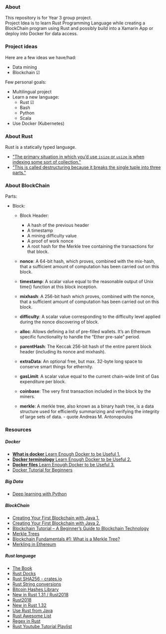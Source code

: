 ### About
This repository is for Year 3 group project.  
Project Idea is to learn Rust Programming Language while creating a BlockChain program using Rust and possibly build into a Xamarin App or deploy into Docker for data access.

### Project ideas
Here are a few ideas we have/had:
- Data mining
- Blockchain &#x2611;

Few personal goals:
- Multilingual project
- Learn a new language:
  - Rust &#x2611;
  - Bash
  - Python
  - Scala
- Use Docker (Kubernetes)

### About Rust
Rust is a statically typed language.
- ["The primary situation in which you’d use `isize` or `usize` is when indexing some sort of collection."](https://doc.rust-lang.org/book/ch03-02-data-types.html)
- ["This is called destructuring because it breaks the single tuple into three parts."](https://doc.rust-lang.org/book/ch03-02-data-types.html)

### About BlockChain

Parts:
- Block:
  - Block Header:
    - A hash of the previous header
    - A timestamp
    - A mining difficulty value
    - A proof of work nonce
    - A root hash for the Merkle tree containing the transactions for that block.

  - **nonce**:  A 64-bit hash, which proves, combined with the mix-hash, that a sufficient amount of computation has been carried out on this block.

  - **timestamp**: A scalar value equal to the reasonable output of Unix time() function at this block inception.

  - **mixhash**: A 256-bit hash which proves, combined with the nonce, that a sufficient amount of computation has been carried out on this block.

  - **difficulty**: A scalar value corresponding to the difficulty level applied during the nonce discovering of block.

  - **alloc**: Allows defining a list of pre-filled wallets. It’s an Ethereum specific functionality to handle the “Ether pre-sale” period.

  - **parentHash**: The Keccak 256-bit hash of the entire parent block header (including its nonce and mixhash).

  - **extraData**: An optional free, but max. 32-byte long space to conserve smart things for ethernity.

  - **gasLimit**: A scalar value equal to the current chain-wide limit of Gas expenditure per block.

  - **coinbase**: The very first transaction included in the block by the miners.

  - **merkle**: A merkle tree, also known as a binary hash tree, is a data structure used for efficiently summarizing and verifying the integrity of large sets of data. - quote Andreas M. Antonopoulos




### Resources
##### Docker
- [**What is docker** Learn Enough Docker to be Useful 1.](https://towardsdatascience.com/learn-enough-docker-to-be-useful-b7ba70caeb4b)
- [**Docker terminology** Learn Enough Docker to be Useful 2.](https://towardsdatascience.com/learn-enough-docker-to-be-useful-1c40ea269fa8)
- [**Docker files** Learn Enough Docker to be Useful 3.](https://towardsdatascience.com/learn-enough-docker-to-be-useful-b0b44222eef5)
- [Docker Tutorial for Beginners](https://hashnode.com/post/docker-tutorial-for-beginners-cjrj2hg5001s2ufs1nker9he2)

##### Big Data
- [Deep learning with Python](https://towardsdatascience.com/deep-learning-with-python-703e26853820)

##### BlockChain
- [Creating Your First Blockchain with Java 1.](https://medium.com/programmers-blockchain/create-simple-blockchain-java-tutorial-from-scratch-6eeed3cb03fa)
- [Creating Your First Blockchain with Java 2.](https://medium.com/programmers-blockchain/creating-your-first-blockchain-with-java-part-2-transactions-2cdac335e0ce)
- [Blockchain Tutorial – A Beginner’s Guide to Blockchain Technology](https://www.edureka.co/blog/blockchain-tutorial/)
- [Merkle Trees](https://www.blockchain-council.org/blockchain/what-is-merkel-tree-merkel-root-in-blockchain/)
- [Blockchain Fundamentals #1: What is a Merkle Tree?](https://medium.com/byzantine-studio/blockchain-fundamentals-what-is-a-merkle-tree-d44c529391d7)
- [Merkling in Ethereum](https://blog.ethereum.org/2015/11/15/merkling-in-ethereum/)


##### Rust language
- [The Book](https://doc.rust-lang.org/book/ch01-00-getting-started.html)
- [Rust Docks](https://doc.rust-lang.org/1.2.0/book/ffi.html)
- [Rust SHA256 - crates.io](https://crates.io/crates/byte_sha)
- [Rust String conversions](https://stackoverflow.com/questions/41034635/idiomatic-transformations-for-string-str-vecu8-and-u8)
- [Bitcoin Hashes Library](https://crates.io/crates/bitcoin_hashes)
- [New in Rust 1.31 / Rust2018](https://blog.rust-lang.org/2018/12/06/Rust-1.31-and-rust-2018.html)
- [Rust2018](https://rust-lang-nursery.github.io/edition-guide/rust-2018/cargo-and-crates-io/cargo-can-use-a-local-registry-replacement.html)
- [New in Rust 1.32](https://blog.rust-lang.org/2019/01/17/Rust-1.32.0.html)
- [Use Rust from Java](https://github.com/sureshg/java-rust-ffi)
- [Rust Awesome List](https://github.com/rust-unofficial/awesome-rust#cryptocurrencies)
- [Regex in Rust](https://docs.rs/regex/1.1.0/regex/)
- [Rust Youtube Tutorial Playlist](https://www.youtube.com/playlist?list=PLJbE2Yu2zumDF6BX6_RdPisRVHgzV02NW)
